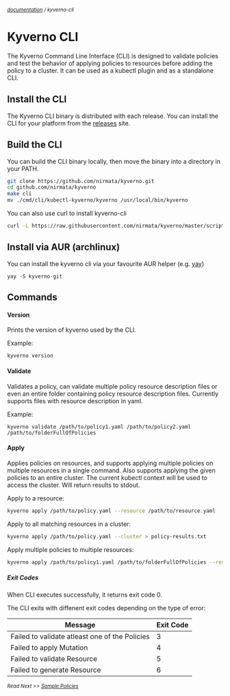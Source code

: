 <small>_[documentation](/README.md#documentation) / kyverno-cli_</small>

# Kyverno CLI

The Kyverno Command Line Interface (CLI) is designed to validate policies and test the behavior of applying policies to resources before adding the policy to a cluster. It can be used as a kubectl plugin and as a standalone CLI.

## Install the CLI

The Kyverno CLI binary is distributed with each release. You can install the CLI for your platform from the [releases](https://github.com/nirmata/kyverno/releases) site.

## Build the CLI

You can build the CLI binary locally, then move the binary into a directory in your PATH.

```bash
git clone https://github.com/nirmata/kyverno.git
cd github.com/nirmata/kyverno
make cli
mv ./cmd/cli/kubectl-kyverno/kyverno /usr/local/bin/kyverno
```

You can also use curl to install kyverno-cli

```bash
curl -L https://raw.githubusercontent.com/nirmata/kyverno/master/scripts/install-cli.sh | bash
```

## Install via AUR (archlinux)

You can install the kyverno cli via your favourite AUR helper (e.g. [yay](https://github.com/Jguer/yay))

```
yay -S kyverno-git
```

## Commands

#### Version

Prints the version of kyverno used by the CLI.

Example:

```
kyverno version
```

#### Validate

Validates a policy, can validate multiple policy resource description files or even an entire folder containing policy resource description
files. Currently supports files with resource description in yaml.

Example:

```
kyverno validate /path/to/policy1.yaml /path/to/policy2.yaml /path/to/folderFullOfPolicies
```

#### Apply

Applies policies on resources, and supports applying multiple policies on multiple resources in a single command.
Also supports applying the given policies to an entire cluster. The current kubectl context will be used to access the cluster.
Will return results to stdout.

Apply to a resource:

```bash
kyverno apply /path/to/policy.yaml --resource /path/to/resource.yaml
```

Apply to all matching resources in a cluster:

```bash
kyverno apply /path/to/policy.yaml --cluster > policy-results.txt
```

Apply multiple policies to multiple resources:

```bash
kyverno apply /path/to/policy1.yaml /path/to/folderFullOfPolicies --resource /path/to/resource1.yaml --resource /path/to/resource2.yaml --cluster
```

##### Exit Codes

When CLI executes successfully, it returns exit code 0.

The CLI exits with diffenent exit codes depending on the type of error:

| Message                                        | Exit Code |
| ---------------------------------------------- | --------- |
| Failed to validate atleast one of the Policies | 3         |
| Failed to apply Mutation                       | 4         |
| Failed to validate Resource                    | 5         |
| Failed to generate Resource                    | 6         |

<small>_Read Next >> [Sample Policies](/samples/README.md)_</small>
